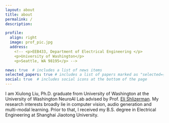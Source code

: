 ```yaml
---
layout: about
title: about
permalink: /
description:

profile:
  align: right
  image: prof_pic.jpg
  address:
    <!-- <p>EEB433, Department of Electrical Engineering </p>
    <p>University of Washington</p>
    <p>Seattle, WA 98195</p> -->

news: true  # includes a list of news items
selected_papers: true # includes a list of papers marked as "selected={true}"
social: true  # includes social icons at the bottom of the page
---
```




I am Xiulong Liu, Ph.D. graduate from University of Washington at the University of Washington NeuroAI Lab advised by Prof. [Eli Shlizerman](https://faculty.washington.edu/shlizee/). My research interests broadly lie in computer vision, audio generation and multi-modal learning. Prior to that, I received my B.S. degree in Electrical Engineering at Shanghai Jiaotong University.



<!-- Write your biography here. Tell the world about yourself. Link to your favorite [subreddit](http://reddit.com). You can put a picture in, too. The code is already in, just name your picture `prof_pic.jpg` and put it in the `img/` folder. -->

<!-- Put your address / P.O. box / other info right below your picture. You can also disable any these elements by editing `profile` property of the YAML header of your `_pages/about.md`. Edit `_bibliography/papers.bib` and Jekyll will render your [publications page](/al-folio/publications/) automatically. -->

<!-- Link to your social media connections, too. This theme is set up to use [Font Awesome icons](http://fortawesome.github.io/Font-Awesome/) and [Academicons](https://jpswalsh.github.io/academicons/), like the ones below. Add your Facebook, Twitter, LinkedIn, Google Scholar, or just disable all of them. -->
